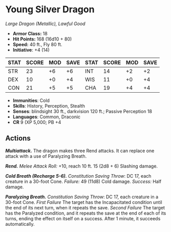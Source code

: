 # Young Silver Dragon

*Large Dragon (Metallic), Lawful Good*

- **Armor Class:** 18
- **Hit Points:** 168 (16d10 + 80)
- **Speed:** 40 ft., Fly 80 ft.
- **Initiative**: +4 (14)

|STAT|SCORE|MOD|SAVE|STAT|SCORE|MOD|SAVE|
| --- | --- | --- | ---- |---| --- | --- | ---- |
| STR | 23 | +6 | +6 | INT | 14 | +2 | +2 |
| DEX | 10 | +0 | +4 | WIS | 11 | +0 | +4 |
| CON | 21 | +5 | +5 | CHA | 19 | +4 | +4 |

- **Immunities**: Cold
- **Skills**: History, Perception, Stealth
- **Senses**: blindsight 30 ft., darkvision 120 ft.; Passive Perception 18
- **Languages**: Common, Draconic
- **CR** 9 (XP 5,000; PB +4

## Actions

***Multiattack.*** The dragon makes three Rend attacks. It can replace one attack with a use of Paralyzing Breath.

***Rend.*** *Melee Attack Roll:* +10, reach 10 ft. 15 (2d8 + 6) Slashing damage.

***Cold Breath (Recharge 5-6).*** *Constitution Saving Throw*: DC 17, each creature in a 30-foot Cone. *Failure:*  49 (11d8) Cold damage. *Success:*  Half damage.

***Paralyzing Breath.*** *Constitution Saving Throw*: DC 17, each creature in a 30-foot Cone. *First Failure* The target has the Incapacitated condition until the end of its next turn, when it repeats the save. *Second Failure* The target has the Paralyzed condition, and it repeats the save at the end of each of its turns, ending the effect on itself on a success. After 1 minute, it succeeds automatically.

